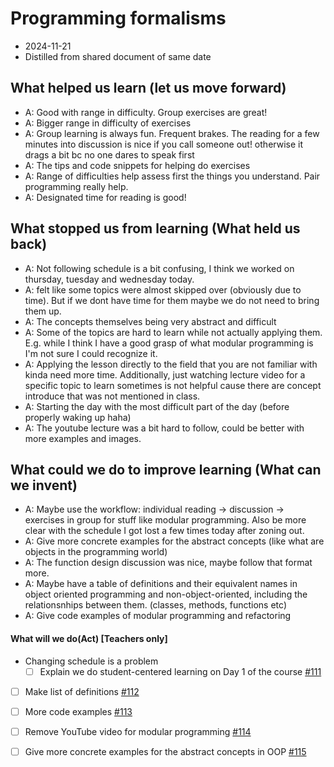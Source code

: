 # Programming formalisms

- 2024-11-21
- Distilled from shared document of same date

## What helped us learn (let us move forward)

- A: Good with range in difficulty. Group exercises are great!
- A: Bigger range in difficulty of exercises
- A: Group learning is always fun. Frequent brakes. The reading for a few minutes into discussion is nice if you call someone out!
  otherwise it drags a bit bc no one dares to speak first
- A: The tips and code snippets for helping do exercises
- A: Range of difficulties help assess first the things you understand. Pair programming really help.
- A: Designated time for reading is good!

## What stopped us from learning (What held us back)

- A: Not following schedule is a bit confusing, I think we worked on thursday, tuesday and wednesday today.
- A: felt like some topics were almost skipped over (obviously due to time).
  But if we dont have time for them maybe we do not need to bring them up.
- A: The concepts themselves being very abstract and difficult
- A: Some of the topics are hard to learn while not actually applying them.
  E.g. while I think I have a good grasp of what modular programming is
  I'm not sure I could recognize it.
- A: Applying the lesson directly to the field that you are not familiar with
  kinda need more time. Additionally, just watching lecture video for a
  specific topic to learn sometimes is not helpful cause there are concept
  introduce that was not mentioned in class.
- A: Starting the day with the most difficult part of the day
  (before properly waking up haha)
- A: The youtube lecture was a bit hard to follow,
  could be better with more examples and images.

## What could we do to improve learning (What can we invent)

- A: Maybe use the workflow: individual reading -> discussion
  -> exercises in group for stuff like modular programming.
  Also be more clear with the schedule
  I got lost a few times today after zoning out.
- A: Give more concrete examples for the abstract concepts
  (like what are objects in the programming world)
- A: The function design discussion was nice,
  maybe follow that format more.
- A: Maybe have a table of definitions and their equivalent names in
  object oriented programming and non-object-oriented, including the
  relationsnhips between them. (classes, methods, functions etc)
- A: Give code examples of modular programming and refactoring

#### What will we do(Act) [Teachers only]

- Changing schedule is a problem
    - [ ] Explain we do student-centered learning on Day 1 of the course
      [#111](https://github.com/UPPMAX/programming_formalisms/issues/111)
- [ ] Make list of definitions [#112](https://github.com/UPPMAX/programming_formalisms/issues/112)
- [ ] More code examples [#113](https://github.com/UPPMAX/programming_formalisms/issues/113)
- [ ] Remove YouTube video for modular programming
  [#114](https://github.com/UPPMAX/programming_formalisms/issues/114)
- [ ] Give more concrete examples for the abstract concepts in OOP
  [#115](https://github.com/UPPMAX/programming_formalisms/issues/114)

